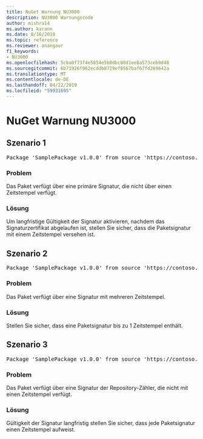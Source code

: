 ```yaml
---
title: NuGet Warnung NU3000
description: NU3000 Warnungscode
author: mishra14
ms.author: karann
ms.date: 8/16/2018
ms.topic: reference
ms.reviewer: anangaur
f1_keywords:
- NU3000
ms.openlocfilehash: 5cba0f73f4e5854e5b8dbc80d1ee8a573ceb9d48
ms.sourcegitcommit: 6b71926f062ecddb8729ef8567baf67fd269642a
ms.translationtype: MT
ms.contentlocale: de-DE
ms.lasthandoff: 04/22/2019
ms.locfileid: "59931695"
---
```

# <a name="nuget-warning-nu3000"></a>NuGet Warnung NU3000

## <a name="scenario-1"></a>Szenario 1

<pre>Package 'SamplePackage v1.0.0' from source 'https://contoso.com/index.json': The primary signature does not have a timestamp.</pre>

### <a name="issue"></a>Problem

Das Paket verfügt über eine primäre Signatur, die nicht über einen Zeitstempel verfügt.


### <a name="solution"></a>Lösung

Um langfristige Gültigkeit der Signatur aktivieren, nachdem das Signaturzertifikat abgelaufen ist, stellen Sie sicher, dass die Paketsignatur mit einem Zeitstempel versehen ist.



## <a name="scenario-2"></a>Szenario 2

<pre>Package 'SamplePackage v1.0.0' from source 'https://contoso.com/index.json': Multiple timestamps are not accepted.</pre>

### <a name="issue"></a>Problem

Das Paket verfügt über eine Signatur mit mehreren Zeitstempel.


### <a name="solution"></a>Lösung

Stellen Sie sicher, dass eine Paketsignatur bis zu 1 Zeitstempel enthält.



## <a name="scenario-3"></a>Szenario 3

<pre>Package 'SamplePackage v1.0.0' from source 'https://contoso.com/index.json': The repository countersignature does not have a timestamp.</pre>

### <a name="issue"></a>Problem

Das Paket verfügt über eine Signatur der Repository-Zähler, die nicht mit einen Zeitstempel verfügt.


### <a name="solution"></a>Lösung

Gültigkeit der Signatur langfristig stellen Sie sicher, dass jede Paketsignatur einen Zeitstempel aufweist.


